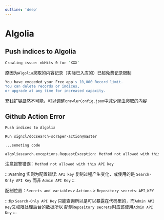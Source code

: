 ```yaml
---
outline: 'deep'
---
```


# Algolia

## Push indices to Algolia

```sh
Crawling issue: nbHits 0 for `XXX`
```

原因为`Algolia`爬取的内容记录（实际已入库的）已超免费记录限制

```sh
You have exceeded your Free app's 10,000 Record limit.
You can delete records or indices,
or upgrade at any time for increased capacity.
```

充钱扩容显然不可能，可以调整`crawlerConfig.json`中减少爬虫爬取的内容

## Github Action Error

```sh
Push indices to Algolia

Run signcl/docsearch-scraper-action@master

...someting code

algoliasearch.exceptions.RequestException: Method not allowed with this API key

```

注意报警错误：`Method not allowed with this API key`



:::warning 实则为配置错误:
 `API key` 复制过程产生变化，或使用的是 `Search-Only API Key` 而非 `Admin API Key`
:::


配制位置：`Secrets and variables`> `Actions` > `Repository secrets`: `API_KEY`

:::tip
 `Search-Only API Key` 只能查询所以是可以暴露在代码里的，而`Admin API Key`又权限处理后台的数据所以
 配制`Repository secrets`时应该使用`Admin API Key`
:::